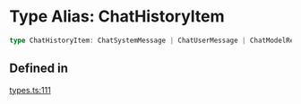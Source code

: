 # Type Alias: ChatHistoryItem

```ts
type ChatHistoryItem: ChatSystemMessage | ChatUserMessage | ChatModelResponse;
```

## Defined in

[types.ts:111](https://github.com/withcatai/node-llama-cpp/blob/6405ee945e792651123189aae2612212095765b6/src/types.ts#L111)
